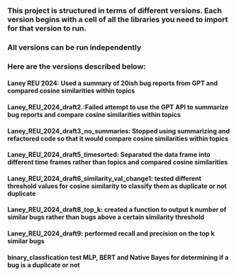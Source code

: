 ### This project is structured in terms of different versions. Each version begins with a cell of all the libraries you need to import for that version to run.
### All versions can be run independently
### Here are the versions described below:
#### Laney REU 2024: Used a summary of 20ish bug reports from GPT and compared cosine similarities within topics
#### Laney_REU_2024_draft2.:Failed attempt to use the GPT API to summarize bug reports and compare cosine similarities within topics
#### Laney_REU_2024_draft3_no_summaries: Stopped using summarizing and refactored code so that it would compare cosine similarities within topics
#### Laney_REU_2024_draft5_timesorted: Separated the data frame into different time frames rather than topics and compared cosine similarities 
#### Laney_REU_2024_draft6_similarity_val_change1: tested different threshold values for cosine similarity to classify them as duplicate or not duplicate 
#### Laney_REU_2024_draft8_top_k: created a function to output k number of similar bugs rather than bugs above a certain similarity threshold 
#### Laney_REU_2024_draft9: performed recall and precision on the top k similar bugs
#### binary_classfication test MLP, BERT and Native Bayes for determining if a bug is a duplicate or not
